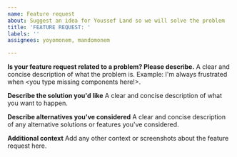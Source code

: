 ```yaml
---
name: Feature request
about: Suggest an idea for Youssef Land so we will solve the problem
title: 'FEATURE REQUEST: '
labels: ''
assignees: yoyomonem, mandomonem

---
```


**Is your feature request related to a problem? Please describe.**
A clear and concise description of what the problem is. Example: I'm always frustrated when <you type missing components here!>.

**Describe the solution you'd like**
A clear and concise description of what you want to happen.

**Describe alternatives you've considered**
A clear and concise description of any alternative solutions or features you've considered.

**Additional context**
Add any other context or screenshots about the feature request here.
